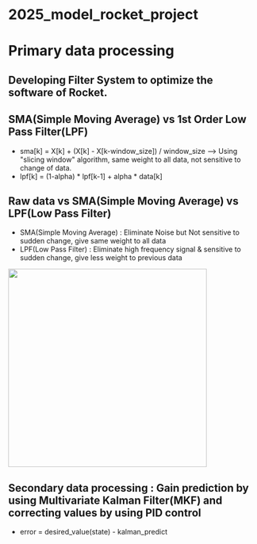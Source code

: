 # 2025_model_rocket_project
# Primary data processing 
## Developing Filter System to optimize the software of Rocket.

## SMA(Simple Moving Average) vs 1st Order Low Pass Filter(LPF)
- sma[k] = X[k] + (X[k] - X[k-window_size]) / window_size --> Using "slicing window" algorithm, same weight to all data, not sensitive to change of data.
- lpf[k] = (1-alpha) * lpf[k-1] + alpha * data[k]

## Raw data vs SMA(Simple Moving Average) vs LPF(Low Pass Filter)
- SMA(Simple Moving Average) : Eliminate Noise but Not sensitive to sudden change, give same weight to all data
- LPF(Low Pass Filter) : Eliminate high frequency signal & sensitive to sudden change, give less weight to previous data
<img src="https://github.com/user-attachments/assets/a8ebf96d-3277-48e0-92ab-1b994544b1d0" width="400" />

## Secondary data processing : Gain prediction by using Multivariate Kalman Filter(MKF) and correcting values by using PID control
- error = desired_value(state) - kalman_predict
